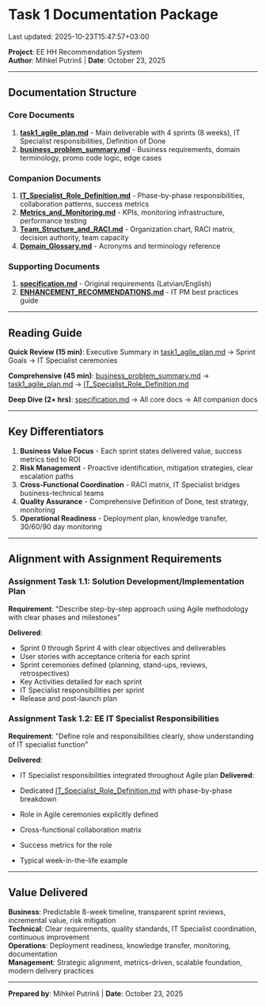 # Task 1 Documentation Package

Last updated: 2025-10-23T15:47:57+03:00

**Project**: EE HH Recommendation System  
**Author**: Mihkel Putrinš | **Date**: October 23, 2025

---

## Documentation Structure

### Core Documents

1. **[task1_agile_plan.md](task1_agile_plan.md)** - Main deliverable with 4 sprints (8 weeks), IT Specialist responsibilities, Definition of Done
2. **[business_problem_summary.md](business_problem_summary.md)** - Business requirements, domain terminology, promo code logic, edge cases

### Companion Documents

1. **[IT_Specialist_Role_Definition.md](Companion%20Documents/IT_Specialist_Role_Definition.md)** - Phase-by-phase responsibilities, collaboration patterns, success metrics
2. **[Metrics_and_Monitoring.md](Companion%20Documents/Metrics_and_Monitoring.md)** - KPIs, monitoring infrastructure, performance testing
3. **[Team_Structure_and_RACI.md](Companion%20Documents/Team_Structure_and_RACI.md)** - Organization chart, RACI matrix, decision authority, team capacity
4. **[Domain_Glossary.md](Companion%20Documents/Domain_Glossary.md)** - Acronyms and terminology reference

### Supporting Documents

1. **[specification.md](specification.md)** - Original requirements (Latvian/English)
2. **[ENHANCEMENT_RECOMMENDATIONS.md](../ENHANCEMENT_RECOMMENDATIONS.md)** - IT PM best practices guide

---

## Reading Guide

**Quick Review (15 min)**: Executive Summary in [task1_agile_plan.md](task1_agile_plan.md) → Sprint Goals → IT Specialist ceremonies

**Comprehensive (45 min)**: [business_problem_summary.md](business_problem_summary.md) → [task1_agile_plan.md](task1_agile_plan.md) → [IT_Specialist_Role_Definition.md](Companion%20Documents/IT_Specialist_Role_Definition.md)

**Deep Dive (2+ hrs)**: [specification.md](specification.md) → All core docs → All companion docs

---

## Key Differentiators

1. **Business Value Focus** - Each sprint states delivered value, success metrics tied to ROI
2. **Risk Management** - Proactive identification, mitigation strategies, clear escalation paths
3. **Cross-Functional Coordination** - RACI matrix, IT Specialist bridges business-technical teams
4. **Quality Assurance** - Comprehensive Definition of Done, test strategy, monitoring
5. **Operational Readiness** - Deployment plan, knowledge transfer, 30/60/90 day monitoring

---

## Alignment with Assignment Requirements

### Assignment Task 1.1: Solution Development/Implementation Plan

**Requirement**: "Describe step-by-step approach using Agile methodology with clear phases and milestones"

**Delivered**:

- Sprint 0 through Sprint 4 with clear objectives and deliverables
- User stories with acceptance criteria for each sprint
- Sprint ceremonies defined (planning, stand-ups, reviews, retrospectives)
- Key Activities detailed for each sprint
- IT Specialist responsibilities per sprint
- Release and post-launch plan

### Assignment Task 1.2: EE IT Specialist Responsibilities

**Requirement**: "Define role and responsibilities clearly, show understanding of IT specialist function"

**Delivered**:

- IT Specialist responsibilities integrated throughout Agile plan
**Delivered**:

- Dedicated [IT_Specialist_Role_Definition.md](Companion%20Documents/IT_Specialist_Role_Definition.md) with phase-by-phase breakdown
- Role in Agile ceremonies explicitly defined
- Cross-functional collaboration matrix
- Success metrics for the role
- Typical week-in-the-life example

---

## Value Delivered

**Business**: Predictable 8-week timeline, transparent sprint reviews, incremental value, risk mitigation  
**Technical**: Clear requirements, quality standards, IT Specialist coordination, continuous improvement  
**Operations**: Deployment readiness, knowledge transfer, monitoring, documentation  
**Management**: Strategic alignment, metrics-driven, scalable foundation, modern delivery practices

---

**Prepared by**: Mihkel Putrinš | **Date**: October 23, 2025
